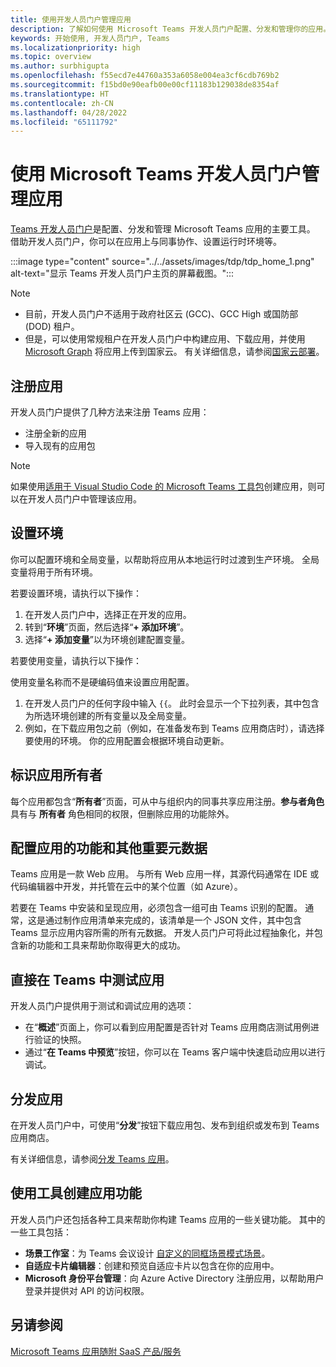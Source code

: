 ```yaml
---
title: 使用开发人员门户管理应用
description: 了解如何使用 Microsoft Teams 开发人员门户配置、分发和管理你的应用。
keywords: 开始使用, 开发人员门户, Teams
ms.localizationpriority: high
ms.topic: overview
ms.author: surbhigupta
ms.openlocfilehash: f55ecd7e44760a353a6058e004ea3cf6cdb769b2
ms.sourcegitcommit: f15bd0e90eafb00e00cf11183b129038de8354af
ms.translationtype: HT
ms.contentlocale: zh-CN
ms.lasthandoff: 04/28/2022
ms.locfileid: "65111792"
---
```

# <a name="manage-your-apps-with-the-developer-portal-for-microsoft-teams"></a>使用 Microsoft Teams 开发人员门户管理应用

<a href="https://dev.teams.microsoft.com" target="_blank">Teams 开发人员门户</a>是配置、分发和管理 Microsoft Teams 应用的主要工具。 借助开发人员门户，你可以在应用上与同事协作、设置运行时环境等。

:::image type="content" source="../../assets/images/tdp/tdp_home_1.png" alt-text="显示 Teams 开发人员门户主页的屏幕截图。":::

> [!NOTE]
>
> * 目前，开发人员门户不适用于政府社区云 (GCC)、GCC High 或国防部 (DOD) 租户。
> * 但是，可以使用常规租户在开发人员门户中构建应用、下载应用，并使用 [Microsoft Graph](/graph/api/teamsapp-publish?view=graph-rest-1.0&tabs=http&preserve-view=true) 将应用上传到国家云。 有关详细信息，请参阅[国家云部署](/graph/deployments)。

## <a name="register-an-app"></a>注册应用

开发人员门户提供了几种方法来注册 Teams 应用：

* 注册全新的应用
* 导入现有的应用包

> [!NOTE]
> 如果使用[适用于 Visual Studio Code 的 Microsoft Teams 工具包](https://marketplace.visualstudio.com/items?itemName=TeamsDevApp.ms-teams-vscode-extension)创建应用，则可以在开发人员门户中管理该应用。

## <a name="set-up-an-environment"></a>设置环境

你可以配置环境和全局变量，以帮助将应用从本地运行时过渡到生产环境。 全局变量将用于所有环境。

若要设置环境，请执行以下操作：

1. 在开发人员门户中，选择正在开发的应用。
2. 转到“**环境**”页面，然后选择“**+ 添加环境**”。
3. 选择“**+ 添加变量**”以为环境创建配置变量。

若要使用变量，请执行以下操作：

使用变量名称而不是硬编码值来设置应用配置。

1. 在开发人员门户的任何字段中输入 `{{`。 此时会显示一个下拉列表，其中包含为所选环境创建的所有变量以及全局变量。  
1. 例如，在下载应用包之前（例如，在准备发布到 Teams 应用商店时），请选择要使用的环境。 你的应用配置会根据环境自动更新。

## <a name="identify-app-owners"></a>标识应用所有者

每个应用都包含“**所有者**”页面，可从中与组织内的同事共享应用注册。**参与者角色** 具有与 **所有者** 角色相同的权限，但删除应用的功能除外。

## <a name="configure-your-apps-capabilities-and-other-important-metadata"></a>配置应用的功能和其他重要元数据

Teams 应用是一款 Web 应用。 与所有 Web 应用一样，其源代码通常在 IDE 或代码编辑器中开发，并托管在云中的某个位置（如 Azure）。

若要在 Teams 中安装和呈现应用，必须包含一组可由 Teams 识别的配置。 通常，这是通过制作应用清单来完成的，该清单是一个 JSON 文件，其中包含 Teams 显示应用内容所需的所有元数据。 开发人员门户可将此过程抽象化，并包含新的功能和工具来帮助你取得更大的成功。

## <a name="test-your-app-directly-in-teams"></a>直接在 Teams 中测试应用

开发人员门户提供用于测试和调试应用的选项：

* 在“**概述**”页面上，你可以看到应用配置是否针对 Teams 应用商店测试用例进行验证的快照。
* 通过“**在 Teams 中预览**”按钮，你可以在 Teams 客户端中快速启动应用以进行调试。

## <a name="distribute-your-app"></a>分发应用

在开发人员门户中，可使用“**分发**”按钮下载应用包、发布到组织或发布到 Teams 应用商店。

有关详细信息，请参阅[分发 Teams 应用](~/concepts/deploy-and-publish/apps-publish-overview.md)。

## <a name="use-tools-to-create-app-features"></a>使用工具创建应用功能

开发人员门户还包括各种工具来帮助你构建 Teams 应用的一些关键功能。 其中的一些工具包括：

* **场景工作室**：为 Teams 会议设计 [自定义的同框场景模式场景](~/apps-in-teams-meetings/teams-together-mode.md)。
* **自适应卡片编辑器**：创建和预览自适应卡片以包含在你的应用中。
* **Microsoft 身份平台管理**：向 Azure Active Directory 注册应用，以帮助用户登录并提供对 API 的访问权限。

## <a name="see-also"></a>另请参阅

[Microsoft Teams 应用随附 SaaS 产品/服务](~/concepts/deploy-and-publish/appsource/prepare/include-saas-offer.md)
